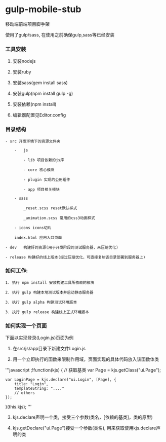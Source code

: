 # gulp-mobile-stub

移动端前端项目脚手架

使用了gulp/sass, 在使用之前确保gulp,sass等已经安装

### 工具安装

1. 安装nodejs

2. 安装ruby

3. 安装sass(gem install sass)

4. 安装gulp(npm install gulp -g)

5. 安装依赖(npm install)

6. 编辑器配置见Editor.config

### 目录结构

	- src 开发环境下的资源文件夹

		-	js

			- lib 项目依赖的js库

			- core 核心模块

			- plugin 实现的公用组件

			- app 项目相关模块

		- sass

			_reset.scss reset默认样式

			_animation.scss 常用的css3动画样式

		- icons icons切片

		index.html 应用入口页面

	- dev	构建好的资源(用于开发阶段的测试服务器，未压缩优化)

	- release 构建好的线上版本(经过压缩优化，可直接复制该目录部署到服务器上)


### 如何工作:

	1. 执行 npm install 安装构建工具所依赖的模块

	2. 执行 gulp 构建本地测试版本并启动静态服务器

	3. 执行 gulp alpha 构建测试环境版本

	3. 执行 gulp release 构建线上正式环境版本

### 如何实现一个页面

下面以实现登录(Login.js)页面为例

1. 在src/js/app目录下新建文件Login.js

2. 用一个立即执行的函数来限制作用域，页面实现的具体代码放入该函数体类

'''javascript
;!function(kjs) {
	// 获取基类
	var Page = kjs.getClass("ui.Page");

	var LoginPage = kjs.declare("ui.Login", [Page], {
		title: "Login",
		templateString: "...."
		// others
	});

}(this.kjs);
'''

3. kjs.declare声明一个类，接受三个参数(类名，[依赖的基类]，类的原型)

4. kjs.getDeclare("ui.Page")接受一个参数(类名), 用来获取使用kjs.declare声明的类
